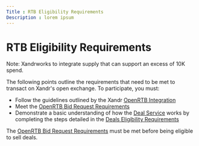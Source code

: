 ```yaml
---
Title : RTB Eligibility Requirements
Description : lorem ipsum
---
```



# RTB Eligibility Requirements





Note:
Xandrworks to integrate supply that can support
an excess of 10K spend.



  
The following points outline the requirements that need to be met to
transact on Xandr's open exchange. To
participate, you must:

- Follow the guidelines outlined by the
  Xandr <a href="openrtb-specs.html" class="xref">OpenRTB Integration</a>
- Meet the
  <a href="openrtb-bid-request-requirements.html" class="xref">OpenRTB Bid
  Request Requirements</a>
- Demonstrate a basic understanding of how the
  <a href="https://docs.xandr.com/bundle/xandr-api/page/deal-service.html"
  class="xref" target="_blank">Deal Service</a> works by completing the
  steps detailed in the
  <a href="deal-eligibility-requirements.html" class="xref">Deals
  Eligibility Requirements</a>

The <a
href="https://docs.xandr.com/bundle/supply-partners/page/openrtb-bid-request-requirements.html"
class="xref" target="_blank">OpenRTB Bid Request Requirements</a> must
be met before being eligible to sell deals.





